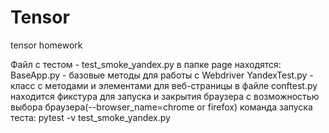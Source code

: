 # Tensor
 tensor homework

Файл с тестом - test_smoke_yandex.py
в папке page находятся: BaseApp.py - базовые методы для работы с Webdriver
                        YandexTest.py - класс c методами и элементами для веб-страницы
в файле conftest.py находится фикстура для запуска и закрытия браузера
    с возможностью выбора браузера(--browser_name=chrome or firefox)
команда запуска теста: pytest -v test_smoke_yandex.py
    
